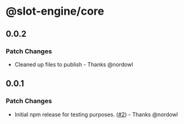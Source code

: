 # @slot-engine/core

## 0.0.2

### Patch Changes

- Cleaned up files to publish - Thanks @nordowl

## 0.0.1

### Patch Changes

- Initial npm release for testing purposes. ([#2](https://github.com/slot-engine/slot-engine/pull/2)) - Thanks @nordowl
